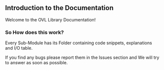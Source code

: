 ## Introduction to the Documentation
Welcome to the OVL Library Documentation! 
### So How does this work?
Every Sub-Module has its Folder containing code snippets, explanations and I/O table.

If you find any bugs please report them in the Issues section and We will try to answer as soon as possible.
